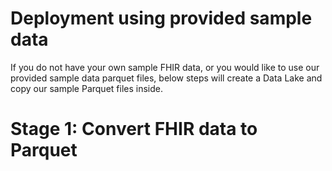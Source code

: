 # Deployment using provided sample data

If you do not have your own sample FHIR data, or you would like to use our provided sample data parquet files, below steps will create a Data Lake and copy our sample Parquet files inside.

# Stage 1: Convert FHIR data to Parquet
